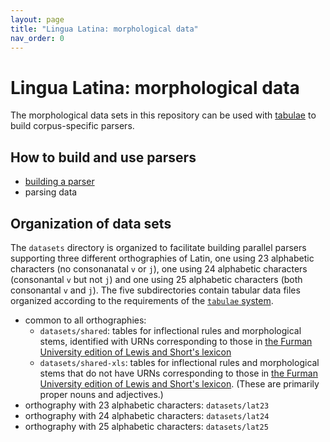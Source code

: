 ```yaml
---
layout: page
title: "Lingua Latina: morphological data"
nav_order: 0
---
```


# Lingua Latina: morphological data

The morphological data sets in this repository can be used with [tabulae](https://github.com/neelsmith/tabulae) to build corpus-specific parsers.


## How to build and use parsers

- [building a parser](./building/)
- parsing data

## Organization of data sets

The `datasets` directory is organized to facilitate building parallel parsers supporting three different orthographies of Latin, one using 23 alphabetic characters (no consonanatal `v` or `j`), one using 24 alphabetic characters (consonantal `v` but not `j`) and one using 25 alphabetic characters (both consonantal `v` and `j`).  The five subdirectories contain tabular data files organized according to the requirements of the [`tabulae`  system](https://github.com/neelsmith/tabulae).


- common to all orthographies:
    - `datasets/shared`: tables for inflectional rules and morphological stems, identified with URNs corresponding to those in [the Furman University edition of Lewis and Short's lexicon](http://folio2.furman.edu/lewis-short/index.html)
    - `datasets/shared-xls`: tables for inflectional rules and morphological stems that do not have URNs corresponding to those in [the Furman University edition of Lewis and Short's lexicon](http://folio2.furman.edu/lewis-short/index.html). (These are primarily proper nouns and adjectives.)
- orthography with 23 alphabetic characters: `datasets/lat23`
- orthography with 24 alphabetic characters: `datasets/lat24`
- orthography with 25 alphabetic characters: `datasets/lat25`
